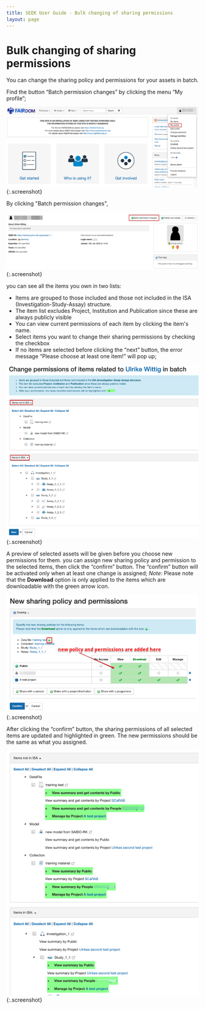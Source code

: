 ```yaml
---
title: SEEK User Guide - Bulk changing of sharing permissions
layout: page
---
```


# Bulk changing of sharing permissions

You can change the sharing policy and permissions for your assets in batch.

Find the button “Batch permission changes” by clicking the menu “My profile”;

![My profile](images/user-guide/bluk-permission-chang/link-to-button.png){:.screenshot}

By clicking "Batch permission changes",

![Batch permission changes button](images/user-guide/bluk-permission-chang/button.png){:.screenshot}

you can see all the items you own in two lists: 
* Items are grouped to those included and those not included in the ISA (Investigation-Study-Assay) structure.
* The item list excludes Project, Institution and Publication since these are always publicly visible
* You can view current permissions of each item by clicking the item's name.
* Select items you want to change their sharing permissions by checking the checkbox
* If no items are selected before clicking the “next” button, the error message “Please choose at least one item!” will pop up;

![my items in two lists](images/user-guide/bluk-permission-chang/two-lists.png){:.screenshot}

A preview of selected assets will be given before you choose new permissions for them. you can assign new sharing policy and permission to the selected items, then click the “confirm” button. The “confirm” button will be activated only when at least one change is assigned;
*Note*: Please note that the **Download** option is only applied to the items which are downloadable with the green arrow icon. 

![assign new policy and permissions](images/user-guide/bluk-permission-chang/new-policy-and-permission.png){:.screenshot}

After clicking the “confirm” button, the sharing permissions of all selected items are updated and highlighted in green. The new permissions should be the same as what you assigned.

![changing results](images/user-guide/bluk-permission-chang/results.png){:.screenshot}




